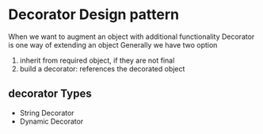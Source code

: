 # Decorator Design pattern
When we want to augment an object with additional functionality
Decorator is one way of extending an object
Generally we have two option
1. inherit from required object, if they are not final
2. build a decorator: references the decorated object
## decorator Types 
* String Decorator
* Dynamic Decorator
